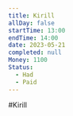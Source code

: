 ```yaml
---
title: Kirill
allDay: false
startTime: 13:00
endTime: 14:00
date: 2023-05-21
completed: null
Money: 1100
Status:
  - Had
  - Paid
---
```

#Kirill 
